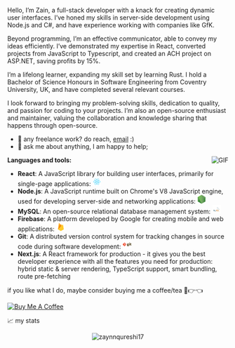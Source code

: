 Hello, I’m Zain, a full-stack developer with a knack for creating dynamic user interfaces. I’ve honed my skills in server-side development using Node.js and C#, and have experience working with companies like GfK.

Beyond programming, I’m an effective communicator, able to convey my ideas efficiently. I’ve demonstrated my expertise in React, converted projects from JavaScript to Typescript, and created an ACH project on ASP.NET, saving profits by 15%.

I’m a lifelong learner, expanding my skill set by learning Rust. I hold a Bachelor of Science Honours in Software Engineering from Coventry University, UK, and have completed several relevant courses.

I look forward to bringing my problem-solving skills, dedication to quality, and passion for coding to your projects. I’m also an open-source enthusiast and maintainer, valuing the collaboration and knowledge sharing that happens through open-source.

  
- 💼 any freelance work? do reach, [email](mailto:mohammad.zain.311z@gmail.com) :)
- 💬 ask me about anything, I am happy to help;

<img align="right" alt="GIF" src="https://media0.giphy.com/media/v1.Y2lkPTc5MGI3NjExOGgxd215bzU0bnNpMHlnOGYxcHNzZzhhbGczd3NlbjdwY2w0cm5oYiZlcD12MV9pbnRlcm5hbF9naWZfYnlfaWQmY3Q9Zw/vrxxqQbyRxYi6scCjT/giphy.gif" />

**Languages and tools:**

- **React**: A JavaScript library for building user interfaces, primarily for single-page applications: <code><img height="20" src="https://raw.githubusercontent.com/github/explore/80688e429a7d4ef2fca1e82350fe8e3517d3494d/topics/react/react.png"></code>
- **Node.js**: A JavaScript runtime built on Chrome's V8 JavaScript engine, used for developing server-side and networking applications: <code><img height="20" src="https://raw.githubusercontent.com/github/explore/80688e429a7d4ef2fca1e82350fe8e3517d3494d/topics/nodejs/nodejs.png"></code>
- **MySQL**: An open-source relational database management system: <code><img height="20" src="https://raw.githubusercontent.com/github/explore/80688e429a7d4ef2fca1e82350fe8e3517d3494d/topics/mysql/mysql.png"></code>
- **Firebase**: A platform developed by Google for creating mobile and web applications: <code><img height="20" src="https://raw.githubusercontent.com/github/explore/80688e429a7d4ef2fca1e82350fe8e3517d3494d/topics/firebase/firebase.png"></code>
- **Git**: A distributed version control system for tracking changes in source code during software development: <code><img height="20" src="https://raw.githubusercontent.com/github/explore/80688e429a7d4ef2fca1e82350fe8e3517d3494d/topics/git/git.png"></code>
- **Next.js**: A React framework for production - it gives you the best developer experience with all the features you need for production: hybrid static & server rendering, TypeScript support, smart bundling, route pre-fetching

if you like what I do, maybe consider buying me a coffee/tea 🥺👉👈

<a href="https://www.buymeacoffee.com/zaynnqureshi" target="_blank"><img src="https://cdn.buymeacoffee.com/buttons/v2/default-red.png" alt="Buy Me A Coffee" width="150" ></a>


📈 my stats

<p align="center"> <img src="https://github-readme-stats.vercel.app/api?username=zaynnqureshi17&show_icons=true&theme=gotham" alt="zaynnqureshi17" />
